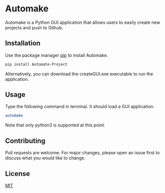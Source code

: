 # Automake

Automake is a Python GUI application that allows users to easily create new projects and push to Github.

## Installation

Use the package manager [pip](https://pip.pypa.io/en/stable/) to install Automake.

```bash
pip install Automate-Project
```

Alternatively, you can download the createGUI.exe executable to run the application.

## Usage
Type the following command in terminal. It should load a GUI application.

```bash
automake
```
Note that only python3 is supported at this point.

## Contributing
Pull requests are welcome. For major changes, please open an issue first to discuss what you would like to change.

## License
[MIT](https://choosealicense.com/licenses/mit/)
